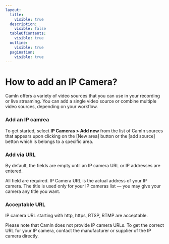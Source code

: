 ```yaml
---
layout:
  title:
    visible: true
  description:
    visible: false
  tableOfContents:
    visible: true
  outline:
    visible: true
  pagination:
    visible: true
---
```


# How to add an IP Camera?

CamIn offers a variety of video sources that you can use in your recording or live streaming. You can add a single video source or combine multiple video sources, depending on your workflow.

### Add an IP camrea

To get started, select **IP Cameras > Add new** from the list of CamIn sources that appears upon clicking on the \[New area] button or the \[add source] betton which is belongs to a specific area.

### **Add  via URL**

By default, the fields are empty until an IP camera URL or IP addresses are entered.&#x20;



All field are required. IP Camera URL is the actual address of your IP camera. The title is used only for your IP cameras list — you may give your camera any title you want.

### Acceptable URL

IP camera URL starting with http, https, RTSP, RTMP are acceptable.

Please note that CamIn does not provide IP camera URLs. To get the correct URL for your IP camera, contact the manufacturer or supplier of the IP camera directly.
